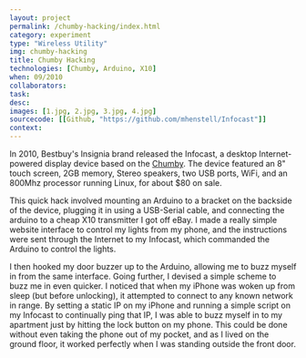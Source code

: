 ```yaml
---
layout: project
permalink: /chumby-hacking/index.html 
category: experiment 
type: "Wireless Utility" 
img: chumby-hacking
title: Chumby Hacking
technologies: [Chumby, Arduino, X10] 
when: 09/2010
collaborators: 
task: 
desc: 
images: [1.jpg, 2.jpg, 3.jpg, 4.jpg]
sourcecode: [[Github, "https://github.com/mhenstell/Infocast"]]
context: 
---
```


In 2010, Bestbuy's Insignia brand released the Infocast, a desktop Internet-powered display device based on the [Chumby](http://chumby.com/). The device featured an 8" touch screen, 2GB memory, Stereo speakers, two USB ports, WiFi, and an 800Mhz processor running Linux, for about $80 on sale.

This quick hack involved mounting an Arduino to a bracket on the backside of the device, plugging it in using a USB-Serial cable, and connecting the arduino to a cheap X10 transmitter I got off eBay. I made a really simple website interface to control my lights from my phone, and the instructions were sent through the Internet to my Infocast, which commanded the Arduino to control the lights.

I then hooked my door buzzer up to the Arduino, allowing me to buzz myself in from the same interface. Going further, I devised a simple scheme to buzz me in even quicker. I noticed that when my iPhone was woken up from sleep (but before unlocking), it attempted to connect to any known network in range. By setting a static IP on my iPhone and running a simple script on my Infocast to continually ping that IP, I was able to buzz myself in to my apartment just by hitting the lock button on my phone. This could be done without even taking the phone out of my pocket, and as I lived on the ground floor, it worked perfectly when I was standing outside the front door.